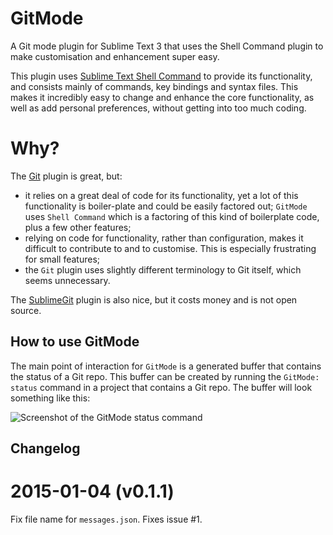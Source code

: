# GitMode
A Git mode plugin for Sublime Text 3 that uses the Shell Command plugin to make customisation and enhancement super easy.

This plugin uses [Sublime Text Shell Command](https://packagecontrol.io/packages/Shell%20Command) to provide its functionality, and consists mainly of commands, key bindings and syntax files. This makes it incredibly easy to change and enhance the core functionality, as well as add personal preferences, without getting into too much coding.

# Why?

The [Git](https://packagecontrol.io/packages/Git) plugin is great, but:
* it relies on a great deal of code for its functionality, yet a lot of this functionality is boiler-plate and could be easily factored out; `GitMode` uses `Shell Command` which is a factoring of this kind of boilerplate code, plus a few other features;
* relying on code for functionality, rather than configuration, makes it difficult to contribute to and to customise. This is especially frustrating for small features;
* the `Git` plugin uses slightly different terminology to Git itself, which seems unnecessary.

The [SublimeGit](https://packagecontrol.io/packages/SublimeGit) plugin is also nice, but it costs money and is not open source.

## How to use GitMode
The main point of interaction for `GitMode` is a generated buffer that contains the status of a Git repo. This buffer can be created by running the `GitMode: status` command in a project that contains a Git repo. The buffer will look something like this:

![Screenshot of the GitMode status command](https://www.evernote.com/shard/s21/sh/092a14bd-da06-4649-943e-9b54add6917f/b68858b2d9da3a4983e6da08237231cb/deep/0/*GitMode-status*---shell-command.png)

## Changelog

# 2015-01-04 (v0.1.1)

Fix file name for `messages.json`. Fixes issue #1.

